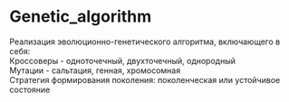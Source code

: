 # Genetic_algorithm

Реализация эволюционно-генетического алгоритма, включающего в себя:   
Кроссоверы - одноточечный, двухточечный, однородный   
Мутации - сальтация, генная, хромосомная   
Стратегия формирования поколения: поколенческая или устойчивое состояние
